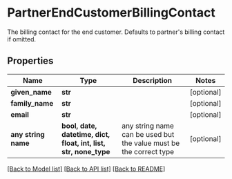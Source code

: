 # PartnerEndCustomerBillingContact

The billing contact for the end customer. Defaults to partner's billing contact if omitted.

## Properties
Name | Type | Description | Notes
------------ | ------------- | ------------- | -------------
**given_name** | **str** |  | [optional] 
**family_name** | **str** |  | [optional] 
**email** | **str** |  | [optional] 
**any string name** | **bool, date, datetime, dict, float, int, list, str, none_type** | any string name can be used but the value must be the correct type | [optional]

[[Back to Model list]](../README.md#documentation-for-models) [[Back to API list]](../README.md#documentation-for-api-endpoints) [[Back to README]](../README.md)



